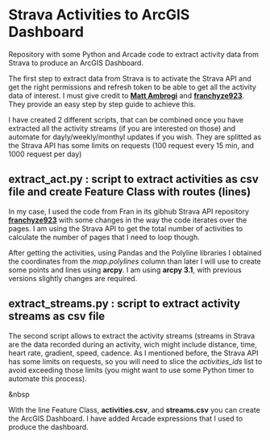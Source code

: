# Strava Activities to ArcGIS Dashboard
Repository with some Python and Arcade code to extract activity data from Strava to produce an ArcGIS Dashboard.

The first step to extract data from Strava is to activate the Strava API and get the right permissions and refresh token to be able to get all the activity data of interest. I must give credit to <b><a href="https://towardsdatascience.com/using-the-strava-api-and-pandas-to-explore-your-activity-data-d94901d9bfde">Matt Ambrogi</a></b> and <b><a href="https://www.youtube.com/watch?v=sgscChKfGyg&t=258s">franchyze923</a></b>. They provide an easy step by step guide to achieve this.

I have created 2 different scripts, that can be combined once you have extracted all the activity streams (if you are interested on those) and automate for dayly/weekly/monthyl updates if you wish. They are splitted as the Strava API has some limits on requests (100 request every 15 min, and 1000 request per day)

<h2>extract_act.py : script to extract activities as csv file and create Feature Class with routes (lines)</h2>
In my case, I used the code from Fran in its gibhub Strava API repository <b><a href="https://github.com/franchyze923/Code_From_Tutorials/tree/master/Strava_Api">franchyze923</a></b> with some changes in the way the code iterates over the pages. I am using the Strava API to get the total number of activities to calculate the number of pages that I need to loop though.

After getting the activities, using Pandas and the Polyline libraries I obtained the coordinates from the <i>map.polylines</i> column than later I will use to create some points and lines using <b>arcpy</b>. I am using <b>arcpy 3.1</b>, with previous versions slightly changes are required.

<h2>extract_streams.py : script to extract activity streams as csv file</h2>
The second script allows to extract the activity streams (streams in Strava are the data recorded during an activity, wich might include distance, time, heart rate, gradient, speed, cadence. As I mentioned before, the Strava API has some limits on requests, so you will need to slice the <i>activities_ids</i> list to avoid exceeding those limits (you might want to use some Python timer to automate this process).

&nbsp

With the line Feature Class, <b>activities.csv</b>, and <b>streams.csv</b> you can create the ArcGIS Dashboard. I have added Arcade expressions that I used to produce the dashboard.
